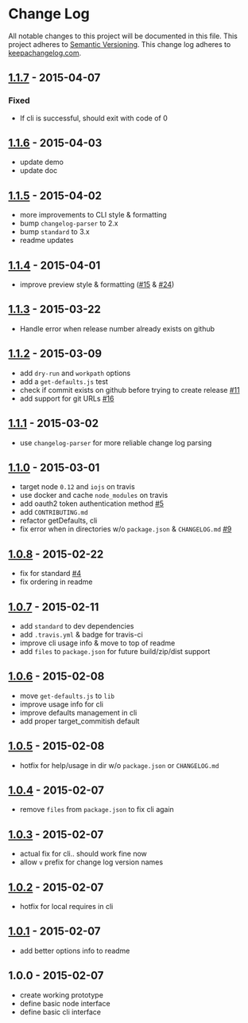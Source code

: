 # Change Log
All notable changes to this project will be documented in this file.
This project adheres to [Semantic Versioning](http://semver.org/).
This change log adheres to [keepachangelog.com](http://keepachangelog.com).

## [1.1.7] - 2015-04-07
### Fixed
* If cli is successful, should exit with code of 0

## [1.1.6] - 2015-04-03
* update demo
* update doc

## [1.1.5] - 2015-04-02
* more improvements to CLI style & formatting
* bump `changelog-parser` to 2.x
* bump `standard` to 3.x
* readme updates

## [1.1.4] - 2015-04-01
* improve preview style & formatting ([#15](https://github.com/ngoldman/gh-release/issues/15) & [#24](https://github.com/ngoldman/gh-release/pull/24))

## [1.1.3] - 2015-03-22
* Handle error when release number already exists on github

## [1.1.2] - 2015-03-09
* add `dry-run` and `workpath` options
* add a `get-defaults.js` test
* check if commit exists on github before trying to create release [#11](https://github.com/ngoldman/gh-release/issues/11)
* add support for git URLs [#16](https://github.com/ngoldman/gh-release/issues/16)

## [1.1.1] - 2015-03-02
* use `changelog-parser` for more reliable change log parsing

## [1.1.0] - 2015-03-01
* target node `0.12` and `iojs` on travis
* use docker and cache `node_modules` on travis
* add oauth2 token authentication method [#5](https://github.com/ngoldman/gh-release/issues/5)
* add `CONTRIBUTING.md`
* refactor getDefaults, cli
* fix error when in directories w/o `package.json` & `CHANGELOG.md` [#9](https://github.com/ngoldman/gh-release/issues/9)

## [1.0.8] - 2015-02-22
* fix for standard [#4](https://github.com/ngoldman/gh-release/issues/4)
* fix ordering in readme

## [1.0.7] - 2015-02-11
* add `standard` to dev dependencies
* add `.travis.yml` & badge for travis-ci
* improve cli usage info & move to top of readme
* add `files` to `package.json` for future build/zip/dist support

## [1.0.6] - 2015-02-08
* move `get-defaults.js` to `lib`
* improve usage info for cli
* improve defaults management in cli
* add proper target_commitish default

## [1.0.5] - 2015-02-08
* hotfix for help/usage in dir w/o `package.json` or `CHANGELOG.md`

## [1.0.4] - 2015-02-07
* remove `files` from `package.json` to fix cli again

## [1.0.3] - 2015-02-07
* actual fix for cli.. should work fine now
* allow `v` prefix for change log version names

## [1.0.2] - 2015-02-07
* hotfix for local requires in cli

## [1.0.1] - 2015-02-07
* add better options info to readme

## 1.0.0 - 2015-02-07
* create working prototype
* define basic node interface
* define basic cli interface

[1.1.7]: https://github.com/ngoldman/gh-release/compare/v1.1.6...v1.1.7
[1.1.6]: https://github.com/ngoldman/gh-release/compare/v1.1.5...v1.1.6
[1.1.5]: https://github.com/ngoldman/gh-release/compare/v1.1.4...v1.1.5
[1.1.4]: https://github.com/ngoldman/gh-release/compare/v1.1.3...v1.1.4
[1.1.3]: https://github.com/ngoldman/gh-release/compare/v1.1.2...v1.1.3
[1.1.2]: https://github.com/ngoldman/gh-release/compare/v1.1.1...v1.1.2
[1.1.1]: https://github.com/ngoldman/gh-release/compare/v1.1.0...v1.1.1
[1.1.0]: https://github.com/ngoldman/gh-release/compare/v1.0.8...v1.1.0
[1.0.8]: https://github.com/ngoldman/gh-release/compare/v1.0.7...v1.0.8
[1.0.7]: https://github.com/ngoldman/gh-release/compare/v1.0.6...v1.0.7
[1.0.6]: https://github.com/ngoldman/gh-release/compare/v1.0.5...v1.0.6
[1.0.5]: https://github.com/ngoldman/gh-release/compare/v1.0.4...v1.0.5
[1.0.4]: https://github.com/ngoldman/gh-release/compare/v1.0.3...v1.0.4
[1.0.3]: https://github.com/ngoldman/gh-release/compare/v1.0.2...v1.0.3
[1.0.2]: https://github.com/ngoldman/gh-release/compare/v1.0.1...v1.0.2
[1.0.1]: https://github.com/ngoldman/gh-release/compare/v1.0.0...v1.0.1

